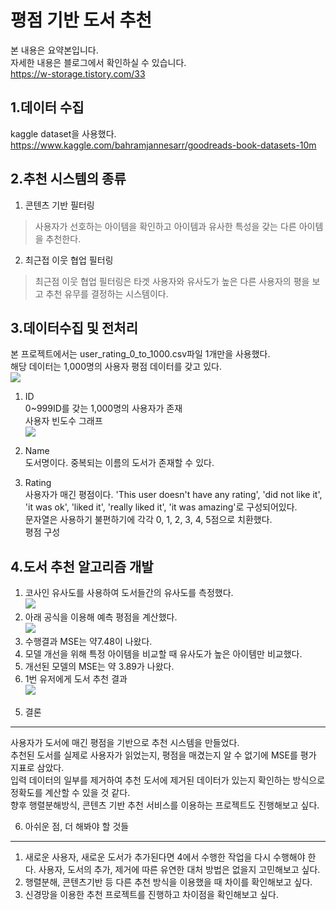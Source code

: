 평점 기반 도서 추천
=======================
본 내용은 요약본입니다.        
자세한 내용은 블로그에서 확인하실 수 있습니다.             
https://w-storage.tistory.com/33      

1.데이터 수집
-----------------         
kaggle dataset을 사용했다.
https://www.kaggle.com/bahramjannesarr/goodreads-book-datasets-10m       

2.추천 시스템의 종류
------------------
1) 콘텐츠 기반 필터링                       
> 사용자가 선호하는 아이템을 확인하고 아이템과 유사한 특성을 갖는 다른 아이템을 추천한다.                  
2) 최근접 이웃 협업 필터링                       
> 최근점 이웃 협업 필터링은 타겟 사용자와 유사도가 높은 다른 사용자의 평을 보고 추천 유무를 결정하는 시스템이다.                  

3.데이터수집 및 전처리
----------------------------             
본 프로젝트에서는 user_rating_0_to_1000.csv파일 1개만을 사용했다.          
해당 데이터는 1,000명의 사용자 평점 데이터를 갖고 있다.                   
<img src= "https://img1.daumcdn.net/thumb/R1280x0/?scode=mtistory2&fname=https%3A%2F%2Fblog.kakaocdn.net%2Fdn%2FwaG8Y%2FbtqLSOF85M8%2F0EuBt9RxOoa0t0P1xlakyk%2Fimg.png"></img>                   
1) ID                     
0~999ID를 갖는 1,000명의 사용자가 존재                   
사용자 빈도수 그래프              
<img src= "https://img1.daumcdn.net/thumb/R1280x0/?scode=mtistory2&fname=https%3A%2F%2Fblog.kakaocdn.net%2Fdn%2FbFUebV%2FbtqLRkS5GsJ%2FhgkqzKa7x3htVeC68UrEKk%2Fimg.png"></img>                  

2) Name            
도서명이다. 중복되는 이름의 도서가 존재할 수 있다.

3) Rating              
사용자가 매긴 평점이다. 'This user doesn't have any rating', 'did not like it', 'it was ok', 'liked it', 'really liked it', 'it was amazing'로 구성되어있다.                       
문자열은 사용하기 불편하기에 각각 0, 1, 2, 3, 4, 5점으로 치환했다.       
평점 구성
<img ars= "(https://img1.daumcdn.net/thumb/R1280x0/?scode=mtistory2&fname=https%3A%2F%2Fblog.kakaocdn.net%2Fdn%2FbhJmy4%2FbtqLIInEFww%2FaeBkHvpRPmi4pKt7ZnOzIk%2Fimg.png"></img>                     
                 
4.도서 추천 알고리즘 개발
------------------------------------------
1) 코사인 유사도를 사용하여 도서들간의 유사도를 측정했다.                
<img src= "https://img1.daumcdn.net/thumb/R1280x0/?scode=mtistory2&fname=https%3A%2F%2Fblog.kakaocdn.net%2Fdn%2FbYmVop%2FbtqLQbIS3qV%2FUZWgg5IRZ0VSSzCFkRfmDk%2Fimg.png"></img>                  
2) 아래 공식을 이용해 예측 평점을 계산했다.                   
<img src= "https://user-images.githubusercontent.com/25631105/97192518-51ad5700-17eb-11eb-96b4-8a5c1de8d1ea.gif"></img>                    
3) 수행결과 MSE는 약7.48이 나왔다.                 
4) 모델 개선을 위해 특정 아이템을 비교할 때 유사도가 높은 아이템만 비교했다.                 
5) 개선된 모델의 MSE는 약 3.89가 나왔다.                      
6) 1번 유저에게 도서 추천 결과                          
<img src= "https://user-images.githubusercontent.com/25631105/97192836-aa7cef80-17eb-11eb-94b8-3b6318f2b85e.png"></img>                         

5. 결론
------------------------------------------
사용자가 도서에 매긴 평점을 기반으로 추천 시스템을 만들었다.   
추천된 도서를 실제로 사용자가 읽었는지, 평점을 매겼는지 알 수 없기에 MSE를 평가 지표로 삼았다.                    
입력 데이터의 일부를 제거하여 추천 도서에 제거된 데이터가 있는지 확인하는 방식으로 정확도를 계산할 수 있을 것 같다.                    
향후 행렬분해방식, 콘텐츠 기반 추천 서비스를 이용하는 프로젝트도 진행해보고 싶다.                    

6. 아쉬운 점, 더 해봐야 할 것들
------------------------------------------
1) 새로운 사용자, 새로운 도서가 추가된다면 4에서 수행한 작업을 다시 수행해야 한다. 사용자, 도서의 추가, 제거에 따른 유연한 대처 방법은 없을지 고민해보고 싶다.                    
2) 행렬분해, 콘텐츠기반 등 다른 추천 방식을 이용했을 때 차이를 확인해보고 싶다.                    
3) 신경망을 이용한 추천 프로젝트를 진행하고 차이점을 확인해보고 싶다.                           
